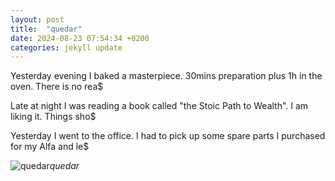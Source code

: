 ```yaml
---
layout: post
title:  "quedar"
date: 2024-08-23 07:54:34 +0200
categories: jekyll update
---
```


Yesterday evening I baked a masterpiece. 30mins preparation plus 1h in the oven. There is no rea$

Late at night I was reading a book called "the Stoic Path to Wealth". I am liking it. Things sho$

Yesterday I went to the office. I had to pick up some spare parts I purchased for my Alfa and le$




![quedar](https://lh3.googleusercontent.com/pw/AP1GczN9-PBkbq8xFQwFC7q0sLDbZBITSjC4Eo6oX6-ozAZRhBraZeJys2NJji_YqkHxRDk_F2dB8ajDj1PTEQ2lQ2z0gee9i70KIxsM64xWj-zk7NVqc0Y=w0)*quedar*&nbsp;



[jekyll-docs]: https://jekyllrb.com/docs/home
[jekyll-gh]:   https://github.com/jekyll/jekyll
[jekyll-talk]: https://talk.jekyllrb.com/
